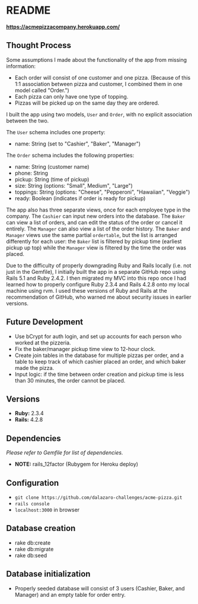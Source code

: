 # README

**https://acmepizzacompany.herokuapp.com/**

## Thought Process

Some assumptions I made about the functionality of the app from missing information:
* Each order will consist of one customer and one pizza. (Because of this 1:1 association between pizza and customer, I combined them in one model called "Order.")
* Each pizza can only have one type of topping.
* Pizzas will be picked up on the same day they are ordered.

I built the app using two models, `User` and `Order`, with no explicit association between the two.

The `User` schema includes one property:
* name: String (set to "Cashier", "Baker", "Manager")

The `Order` schema includes the following properties:
* name: String (customer name)
* phone: String
* pickup: String (time of pickup)
* size: String (options: "Small", Medium", "Large")
* toppings: String (options: "Cheese", "Pepperoni", "Hawaiian", "Veggie")
* ready: Boolean (indicates if order is ready for pickup)

The app also has three separate views, once for each employee type in the company. The `Cashier` can input new orders into the database. The `Baker` can view a list of orders, and can edit the status of the order or cancel it entirely. The `Manager` can also view a list of the order history. The `Baker` and `Manager` views use the same partial `ordertable`, but the list is arranged differently for each user: the `Baker` list is filtered by pickup time (earliest pickup up top) while the `Manager` view is filtered by the time the order was placed.

Due to the difficulty of properly downgrading Ruby and Rails locally (i.e. not just in the Gemfile), I initially built the app in a separate GitHub repo using Rails 5.1 and Ruby 2.4.2. I then migrated my MVC into this repo once I had learned how to properly configure Ruby 2.3.4 and Rails 4.2.8 onto my local machine using rvm. I used these versions of Ruby and Rails at the recommendation of GitHub, who warned me about security issues in earlier versions.

## Future Development
* Use bCrypt for auth login, and set up accounts for each person who worked at the pizzeria.
* Fix the baker/manager pickup time view to 12-hour clock.
* Create join tables in the database for multiple pizzas per order, and a table to keep track of which cashier placed an order, and which baker made the pizza.
* Input logic: if the time between order creation and pickup time is less than 30 minutes, the order cannot be placed.

## Versions
* **Ruby:** 2.3.4
* **Rails:** 4.2.8

## Dependencies
*Please refer to Gemfile for list of dependencies.*
* **NOTE:** rails_12factor (Rubygem for Heroku deploy)

## Configuration
* `git clone https://github.com/dalazaro-challenges/acme-pizza.git`
* `rails console`
* `localhost:3000` in browser

## Database creation
* rake db:create
* rake db:migrate
* rake db:seed

## Database initialization
* Properly seeded database will consist of 3 users (Cashier, Baker, and Manager) and an empty table for order entry.
